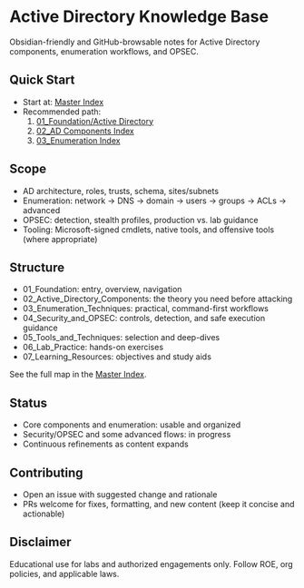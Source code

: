 # Active Directory Knowledge Base

Obsidian-friendly and GitHub-browsable notes for Active Directory components, enumeration workflows, and OPSEC.

## Quick Start

- Start at: [Master Index](./00_MASTER_INDEX.md)
- Recommended path:
  1) [01_Foundation/Active Directory](./01_Foundation/Active%20Directory.md)
  2) [02_AD Components Index](./02_Active_Directory_Components/00_AD_Components_Index.md)
  3) [03_Enumeration Index](./03_Enumeration_Techniques/00_Enumeration_Index.md)

## Scope

- AD architecture, roles, trusts, schema, sites/subnets
- Enumeration: network → DNS → domain → users → groups → ACLs → advanced
- OPSEC: detection, stealth profiles, production vs. lab guidance
- Tooling: Microsoft-signed cmdlets, native tools, and offensive tools (where appropriate)

## Structure

- 01_Foundation: entry, overview, navigation
- 02_Active_Directory_Components: the theory you need before attacking
- 03_Enumeration_Techniques: practical, command-first workflows
- 04_Security_and_OPSEC: controls, detection, and safe execution guidance
- 05_Tools_and_Techniques: selection and deep-dives
- 06_Lab_Practice: hands-on exercises
- 07_Learning_Resources: objectives and study aids

See the full map in the [Master Index](./00_MASTER_INDEX.md).

## Status

- Core components and enumeration: usable and organized
- Security/OPSEC and some advanced flows: in progress
- Continuous refinements as content expands

## Contributing

- Open an issue with suggested change and rationale
- PRs welcome for fixes, formatting, and new content (keep it concise and actionable)

## Disclaimer

Educational use for labs and authorized engagements only. Follow ROE, org policies, and applicable laws.
